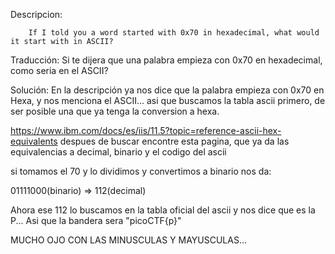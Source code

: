 Descripcion:

		If I told you a word started with 0x70 in hexadecimal, what would it start with in ASCII?
Traducción:
Si te dijera que una palabra empieza con 0x70 en hexadecimal, como seria en el ASCII?

Solución:
En la descripción ya nos dice que la palabra empieza con 0x70 en Hexa, y nos menciona el ASCII... asi que buscamos la tabla ascii primero, de ser posible una que ya tenga la conversion a hexa.

https://www.ibm.com/docs/es/iis/11.5?topic=reference-ascii-hex-equivalents despues de buscar encontre esta pagina, que ya da las equivalencias a decimal, binario y el codigo del ascii

si tomamos el 70 y lo dividimos y convertimos a binario nos da:

01111000(binario) => 112(decimal)

Ahora ese 112 lo buscamos en la tabla oficial del ascii y nos dice que es la P...
Asi que la bandera sera "picoCTF{p}"

MUCHO OJO CON LAS MINUSCULAS Y MAYUSCULAS...

